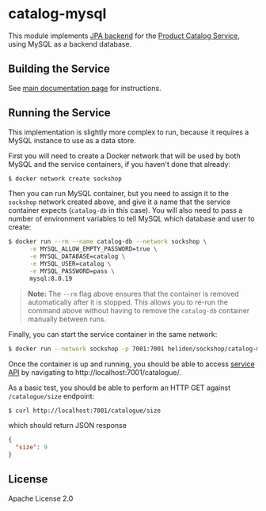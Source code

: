 # catalog-mysql

This module implements [JPA backend](./src/main/java/io/helidon/examples/sockshop/catalog/jpa/JpaCartRepository.java)
for the [Product Catalog Service](../README.md), using MySQL as a backend database.

## Building the Service

See [main documentation page](../README.md#building-the-service) for instructions.

## Running the Service

This implementation is slightly more complex to run, because it requires a MySQL instance
to use as a data store.

First you will need to create a Docker network that will be used by both MySQL and the service 
containers, if you haven't done that already:

```bash
$ docker network create sockshop 
``` 

Then you can run MySQL container, but you need to assign it to the `sockshop` network 
created above, and give it a name that the service container expects (`catalog-db` in this case). 
You will also need to pass a number of environment variables to tell MySQL which database and
user to create:

```bash
$ docker run --rm --name catalog-db --network sockshop \
      -e MYSQL_ALLOW_EMPTY_PASSWORD=true \
      -e MYSQL_DATABASE=catalog \
      -e MYSQL_USER=catalog \
      -e MYSQL_PASSWORD=pass \
      mysql:8.0.19
``` 
> **Note:** The `--rm` flag above ensures that the container is removed automatically after it is 
> stopped. This allows you to re-run the command above without having to remove the `catalog-db`
> container manually between runs.

Finally, you can start the service container in the same network:

```bash
$ docker run --network sockshop -p 7001:7001 helidon/sockshop/catalog-mysql
``` 

Once the container is up and running, you should be able to access [service API](../README.md#api) 
by navigating to http://localhost:7001/catalogue/.

As a basic test, you should be able to perform an HTTP GET against `/catalogue/size` endpoint:

```bash
$ curl http://localhost:7001/catalogue/size
``` 
which should return JSON response
```json
{
  "size": 9
}
```

## License

Apache License 2.0
